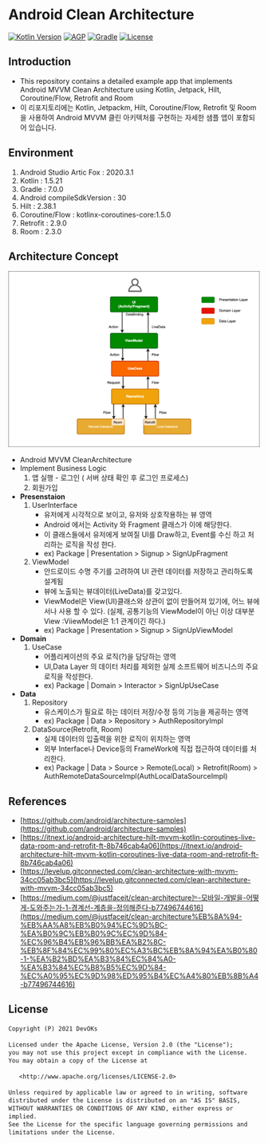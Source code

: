 # Android Clean Architecture

[![Kotlin Version](https://img.shields.io/badge/kotlin-1.5.21-blue.svg)](http://kotlinlang.org/)
[![AGP](https://img.shields.io/badge/AGP-7.0.2-blue)](https://developer.android.com/studio/releases/gradle-plugin)
[![Gradle](https://img.shields.io/badge/Gradle-7.0-blue)](https://gradle.org)
[![License](https://img.shields.io/badge/License-Apache%202.0-red.svg)](http://www.apache.org/licenses/LICENSE-2.0)

## Introduction

- This repository contains a detailed example app that implements Android MVVM Clean Architecture using Kotlin, Jetpack, Hilt, Coroutine/Flow, 
Retrofit and Room 
- 이 리포지토리에는 Kotlin, Jetpackm, Hilt, Coroutine/Flow, Retrofit 및 Room을 사용하여 Android MVVM 클린 아키텍처를 구현하는 자세한 샘플 앱이 포함되어 있습니다.

## Environment
  1. Android Studio Artic Fox : 2020.3.1
  1. Kotlin : 1.5.21
  2. Gradle : 7.0.0
  3. Android compileSdkVersion : 30
  4. Hilt : 2.38.1
  5. Coroutine/Flow : kotlinx-coroutines-core:1.5.0
  6. Retrofit : 2.9.0
  7. Room : 2.3.0
    


## Architecture Concept
  ![](https://github.com/ridsync/android-clean-architecture/blob/main/clean.png)
  - Android MVVM CleanArchitecture
  - Implement Business Logic
      1. 앱 실행 - 로그인 ( 서버 상태 확인 후 로그인 프로세스)
      2. 회원가입
  - **Presenstaion**
      1. UserInterface
          - 유저에게 시각적으로 보이고, 유저와 상호작용하는 뷰 영역
          - Android 에서는 Activity 와 Fragment 클래스가 이에 해당한다.
          - 이 클래스들에서 유저에게 보여질 UI를 Draw하고, Event를 수신 하고 처리하는 로직을 작성 한다.
          - ex) Package | Presentation > Signup > SignUpFragment
      2. ViewModel 
          - 안드로이드 수명 주기를 고려하여 UI 관련 데이터를 저장하고 관리하도록 설계됨
          - 뷰에 노출되는 뷰데이터(LiveData)를 갖고있다.
          - ViewModel은 View(UI)클래스와 상관이 없이 만들어져 있기에, 어느 뷰에서나 사용 할 수 있다. 
          (실제, 공통기능의 ViewModel이 아닌 이상 대부분 View :ViiewModel은 1:1 관계이긴 하다.)
          - ex) Package | Presentation > Signup > SignUpViewModel
  - **Domain**
      1. UseCase
          - 어플리케이션의 주요 로직(?)을 담당하는 영역
          - UI,Data Layer 의 데이터 처리를 제외한 실제 소프트웨어 비즈니스의 주요 로직을 작성한다.
          - ex) Package | Domain > Interactor > SignUpUseCase
  - **Data**
      1. Repository
          - 유스케이스가 필요로 하는 데이터 저장/수정 등의 기능을 제공하는 영역
          - ex) Package | Data > Repository > AuthRepositoryImpl
      2. DataSource(Retrofit, Room)
          - 실제 데이터의 입출력을 위한 로직이 위치하는 영역
          - 외부 Interface나 Device등의 FrameWork에 직접 접근하여 데이터를 처리한다.
          - ex) Package | Data > Source > Remote(Local) > Retrofit(Room) > AuthRemoteDataSourceImpl(AuthLocalDataSourceImpl)
            
## References
  - [https://github.com/android/architecture-samples](https://github.com/android/architecture-samples)
  - [https://itnext.io/android-architecture-hilt-mvvm-kotlin-coroutines-live-data-room-and-retrofit-ft-8b746cab4a06](https://itnext.io/android-architecture-hilt-mvvm-kotlin-coroutines-live-data-room-and-retrofit-ft-8b746cab4a06)
  - [https://levelup.gitconnected.com/clean-architecture-with-mvvm-34cc05ab3bc5](https://levelup.gitconnected.com/clean-architecture-with-mvvm-34cc05ab3bc5)
  - [https://medium.com/@justfaceit/clean-architecture는-모바일-개발을-어떻게-도와주는가-1-경계선-계층을-정의해준다-b77496744616](https://medium.com/@justfaceit/clean-architecture%EB%8A%94-%EB%AA%A8%EB%B0%94%EC%9D%BC-%EA%B0%9C%EB%B0%9C%EC%9D%84-%EC%96%B4%EB%96%BB%EA%B2%8C-%EB%8F%84%EC%99%80%EC%A3%BC%EB%8A%94%EA%B0%80-1-%EA%B2%BD%EA%B3%84%EC%84%A0-%EA%B3%84%EC%B8%B5%EC%9D%84-%EC%A0%95%EC%9D%98%ED%95%B4%EC%A4%80%EB%8B%A4-b77496744616)


## License
```
Copyright (P) 2021 DevOKs

Licensed under the Apache License, Version 2.0 (the "License");
you may not use this project except in compliance with the License.
You may obtain a copy of the License at

   <http://www.apache.org/licenses/LICENSE-2.0>

Unless required by applicable law or agreed to in writing, software
distributed under the License is distributed on an "AS IS" BASIS,
WITHOUT WARRANTIES OR CONDITIONS OF ANY KIND, either express or implied.
See the License for the specific language governing permissions and
limitations under the License.
```
